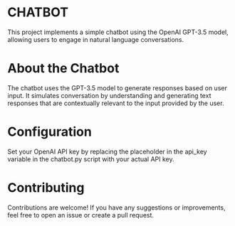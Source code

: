 # CHATBOT
This project implements a simple chatbot using the OpenAI GPT-3.5 model, allowing users to engage in natural language conversations.

# About the Chatbot
The chatbot uses the GPT-3.5 model to generate responses based on user input. It simulates conversation by understanding and generating text responses that are contextually relevant to the input provided by the user.

# Configuration
Set your OpenAI API key by replacing the placeholder in the api_key variable in the chatbot.py script with your actual API key.

# Contributing
Contributions are welcome! If you have any suggestions or improvements, feel free to open an issue or create a pull request.
